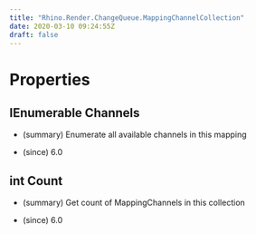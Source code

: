 ```yaml
---
title: "Rhino.Render.ChangeQueue.MappingChannelCollection"
date: 2020-03-10 09:24:55Z
draft: false
---
```


# Properties
## IEnumerable<MappingChannel> Channels
- (summary) 
     Enumerate all available channels in this mapping
     
- (since) 6.0
## int Count
- (summary) 
     Get count of MappingChannels in this collection
     
- (since) 6.0

